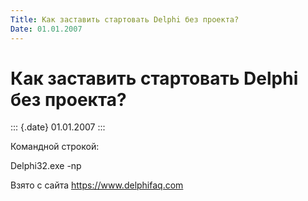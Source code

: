 ```yaml
---
Title: Как заставить стартовать Delphi без проекта?
Date: 01.01.2007
---
```



Как заставить стартовать Delphi без проекта?
============================================

::: {.date}
01.01.2007
:::

Командной строкой:

Delphi32.exe -np

Взято с сайта <https://www.delphifaq.com>
